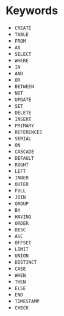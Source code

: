 # Keywords

- `CREATE`
- `TABLE`
- `FROM`
- `AS`
- `SELECT`
- `WHERE`
- `IN`
- `AND`
- `OR`
- `BETWEEN`
- `NOT`
- `UPDATE`
- `SET`
- `DELETE`
- `INSERT`
- `PRIMARY`
- `REFERENCES`
- `SERIAL`
- `ON`
- `CASCADE`
- `DEFAULT`
- `RIGHT`
- `LEFT`
- `INNER`
- `OUTER`
- `FULL`
- `JOIN`
- `GROUP`
- `BY`
- `HAVING`
- `ORDER`
- `DESC`
- `ASC`
- `OFFSET`
- `LIMIT`
- `UNION`
- `DISTINCT`
- `CASE`
- `WHEN`
- `THEN`
- `ELSE`
- `END`
- `TIMESTAMP`
- `CHECK`